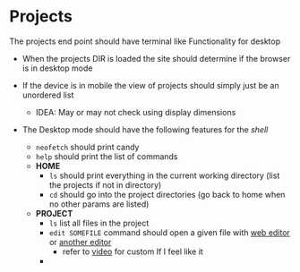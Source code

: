 # Projects

The projects end point should have terminal like Functionality for desktop

- When the projects DIR is loaded the site should determine if the browser is in desktop mode
- If the device is in mobile the view of projects should simply just be an unordered list

  - IDEA: May or may not check using display dimensions

- The Desktop mode should have the following features for the _shell_
  - `neofetch` should print candy
  - `help` should print the list of commands
  - **HOME**
    - `ls` should print everything in the current working directory (list the projects if not in directory)
    - `cd` should go into the project directories (go back to home when no other params are listed)
  - **PROJECT**
    - `ls` list all files in the project
    - `edit SOMEFILE` command should open a given file with [web editor](https://dev.to/developerbishwas/svelte-text-editor-tipex-a-modern-powerful-editor-that-everybody-wanted-4hmc)
      or [another editor](https://github.com/umaranis/svelte-lexical)
      - refer to [video](https://www.youtube.com/watch?v=dwdd2a_L7xY&t=2s) for custom If I feel like it
    -
